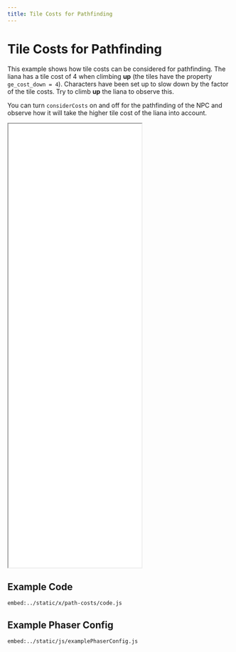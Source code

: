 ```yaml
---
title: Tile Costs for Pathfinding
---
```


# Tile Costs for Pathfinding

This example shows how tile costs can be considered for pathfinding. The liana has a tile cost of 4 when climbing **up** (the tiles have the property `ge_cost_down = 4`).
Characters have been set up to slow down by the factor of the tile costs. Try to climb **up** the liana to observe this.

You can turn `considerCosts` on and off for the pathfinding of the NPC and observe how it will take the higher tile cost of the liana into account.

<iframe style="height: 1000px" scrolling="no" src="../../x/path-costs"></iframe>

## Example Code

`embed:../static/x/path-costs/code.js`

## Example Phaser Config

`embed:../static/js/examplePhaserConfig.js`
